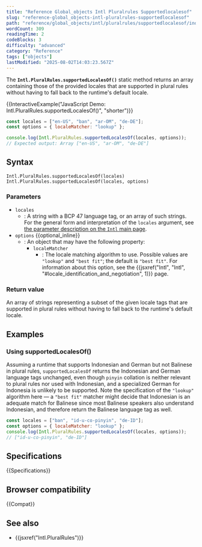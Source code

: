 ```yaml
---
title: "Reference Global_objects Intl Pluralrules Supportedlocalesof"
slug: "reference-global_objects-intl-pluralrules-supportedlocalesof"
path: "reference/global_objects/intl/pluralrules/supportedlocalesof/index.md"
wordCount: 309
readingTime: 2
codeBlocks: 3
difficulty: "advanced"
category: "Reference"
tags: ["objects"]
lastModified: "2025-08-02T14:03:23.567Z"
---
```



The **`Intl.PluralRules.supportedLocalesOf()`** static method returns an array containing those of the provided locales that are supported in plural rules without having to fall back to the runtime's default locale.

{{InteractiveExample("JavaScript Demo: Intl.PluralRules.supportedLocalesOf()", "shorter")}}

```js interactive-example
const locales = ["en-US", "ban", "ar-OM", "de-DE"];
const options = { localeMatcher: "lookup" };

console.log(Intl.PluralRules.supportedLocalesOf(locales, options));
// Expected output: Array ["en-US", "ar-OM", "de-DE"]
```

## Syntax

```js-nolint
Intl.PluralRules.supportedLocalesOf(locales)
Intl.PluralRules.supportedLocalesOf(locales, options)
```

### Parameters

- `locales`
  - : A string with a BCP 47 language tag, or an array of such strings. For the general form and interpretation of the `locales` argument, see [the parameter description on the `Intl` main page](/en-US/docs/Web/JavaScript/Reference/Global_Objects/Intl#locales_argument).
- `options` {{optional_inline}}
  - : An object that may have the following property:
    - `localeMatcher`
      - : The locale matching algorithm to use. Possible values are `"lookup"` and `"best fit"`; the default is `"best fit"`. For information about this option, see the {{jsxref("Intl", "Intl", "#locale_identification_and_negotiation", 1)}} page.

### Return value

An array of strings representing a subset of the given locale tags that are supported in plural rules without having to fall back to the runtime's default locale.

## Examples

### Using supportedLocalesOf()

Assuming a runtime that supports Indonesian and German but not Balinese in plural rules, `supportedLocalesOf` returns the Indonesian and German language tags unchanged, even though `pinyin` collation is neither relevant to plural rules nor used with Indonesian, and a specialized German for Indonesia is unlikely to be supported. Note the specification of the `"lookup"` algorithm here — a `"best fit"` matcher might decide that Indonesian is an adequate match for Balinese since most Balinese speakers also understand Indonesian, and therefore return the Balinese language tag as well.

```js
const locales = ["ban", "id-u-co-pinyin", "de-ID"];
const options = { localeMatcher: "lookup" };
console.log(Intl.PluralRules.supportedLocalesOf(locales, options));
// ["id-u-co-pinyin", "de-ID"]
```

## Specifications

{{Specifications}}

## Browser compatibility

{{Compat}}

## See also

- {{jsxref("Intl.PluralRules")}}
